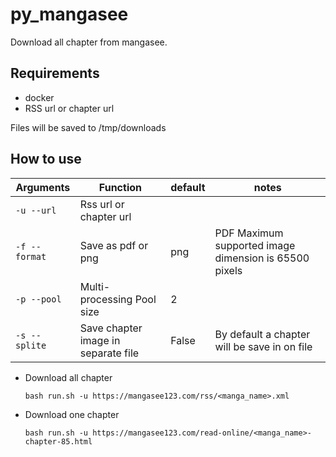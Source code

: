 # py_mangasee
Download all chapter from mangasee.

## Requirements
- docker
- RSS url or chapter url

Files will be saved to /tmp/downloads

## How to use 

Arguments | Function | default | notes
------------ | ------------ | ------------ | ------------
`-u --url` | Rss url or chapter url | | 
`-f --format` | Save as pdf or png | png | PDF Maximum supported image dimension is 65500 pixels
`-p --pool` |  Multi-processing Pool size  | 2 | 
`-s --splite` | Save chapter image in separate file | False | By default a chapter will be save in on file

- Download all chapter
    ```
    bash run.sh -u https://mangasee123.com/rss/<manga_name>.xml
    ```   

- Download one chapter
    ```
    bash run.sh -u https://mangasee123.com/read-online/<manga_name>-chapter-85.html
    ```




